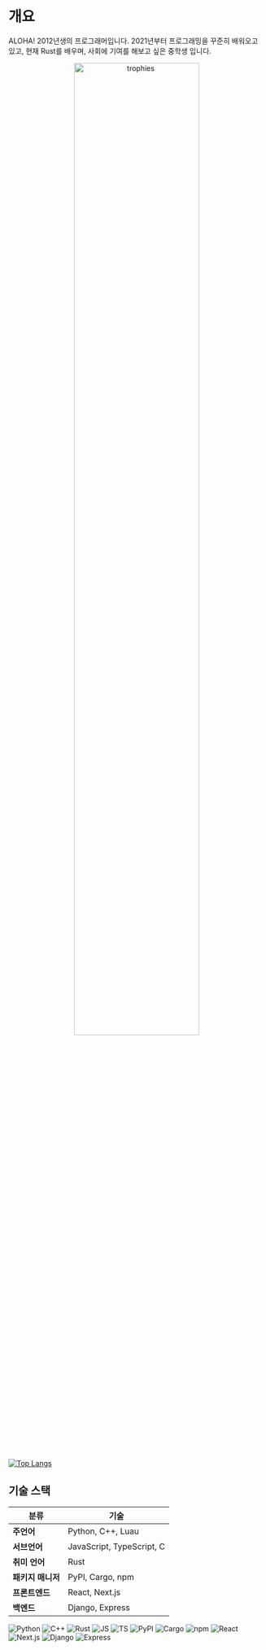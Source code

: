 #  개요

ALOHA! 2012년생의 프로그래머입니다. 2021년부터 프로그래밍을 꾸준히 배워오고 있고, 현재 Rust를 배우며, 사회에 기여를 해보고 싶은 중학생 입니다.

<!-- Dark trophy -->
<p align="center">
  <img width="70%" src="https://github-profile-trophy.vercel.app/?username=sanssanssanssanssanssans" alt="trophies" />
</p>

[![Top Langs](https://github-readme-stats.vercel.app/api/top-langs/?username=sanssanssanssanssanssans)](https://github.com/sanssanssanssanssanssans/github-readme-stats)
## 기술 스택

| 분류 | 기술 |
|------|------|
| **주언어** | Python, C++, Luau |
| **서브언어** | JavaScript, TypeScript, C |
| **취미 언어** | Rust |
| **패키지 매니저** | PyPI, Cargo, npm |
| **프론트엔드** | React, Next.js |
| **백엔드** | Django, Express |

<!-- Dark badges (black background, white logos) -->
<p align="left">
  <img src="https://img.shields.io/badge/Python-3776AB?style=for-the-badge&logo=python&logoColor=white&color=000000" alt="Python"/>
  <img src="https://img.shields.io/badge/C++-00599C?style=for-the-badge&logo=c%2B%2B&logoColor=white&color=000000" alt="C++"/>
  <img src="https://img.shields.io/badge/Rust-000000?style=for-the-badge&logo=rust&logoColor=white&color=000000" alt="Rust"/>
  <img src="https://img.shields.io/badge/JavaScript-F7DF1E?style=for-the-badge&logo=javascript&logoColor=black&color=000000" alt="JS"/>
  <img src="https://img.shields.io/badge/TypeScript-3178C6?style=for-the-badge&logo=typescript&logoColor=white&color=000000" alt="TS"/>
  <img src="https://img.shields.io/badge/PyPI-FFD43B?style=for-the-badge&logo=python&logoColor=black&color=000000" alt="PyPI"/>
  <img src="https://img.shields.io/badge/Cargo-000000?style=for-the-badge&logo=rust&logoColor=white&color=000000" alt="Cargo"/>
  <img src="https://img.shields.io/badge/npm-CB3837?style=for-the-badge&logo=npm&logoColor=white&color=000000" alt="npm"/>
  <img src="https://img.shields.io/badge/React-61DAFB?style=for-the-badge&logo=react&logoColor=black&color=000000" alt="React"/>
  <img src="https://img.shields.io/badge/Next.js-000000?style=for-the-badge&logo=next.js&logoColor=white&color=000000" alt="Next.js"/>
  <img src="https://img.shields.io/badge/Django-092E20?style=for-the-badge&logo=django&logoColor=white&color=000000" alt="Django"/>
  <img src="https://img.shields.io/badge/Express-000000?style=for-the-badge&logo=express&logoColor=white&color=000000" alt="Express"/>
</p>

